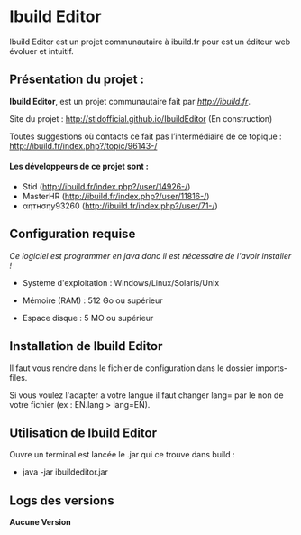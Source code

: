 # Ibuild Editor

Ibuild Editor est un projet communautaire à ibuild.fr pour est un éditeur web évoluer et intuitif.

## Présentation du projet :

**Ibuild Editor**, est un projet communautaire fait par *http://ibuild.fr*.

Site du projet : http://stidofficial.github.io/IbuildEditor (En construction)

Toutes suggestions où contacts ce fait pas l’intermédiaire de ce topique :  http://ibuild.fr/index.php?/topic/96143-/

#### Les développeurs de ce projet sont :

- Stid (http://ibuild.fr/index.php?/user/14926-/)
- MasterHR (http://ibuild.fr/index.php?/user/11816-/)
- αηтнσηу93260 (http://ibuild.fr/index.php?/user/71-/)

## Configuration requise

*Ce logiciel est programmer en java donc il est nécessaire de l'avoir installer !*

- Système d'exploitation : Windows/Linux/Solaris/Unix

- Mémoire (RAM) : 512 Go ou supérieur

- Espace disque : 5 MO ou supérieur

## Installation de Ibuild Editor

Il faut vous rendre dans le fichier de configuration dans le dossier imports-files.

Si vous voulez l'adapter a votre langue il faut changer lang= par le non de votre fichier (ex : EN.lang > lang=EN).

## Utilisation de Ibuild Editor

Ouvre un terminal est lancée le .jar qui ce trouve dans build :

- java -jar ibuildeditor.jar

## Logs des versions

**Aucune Version**

